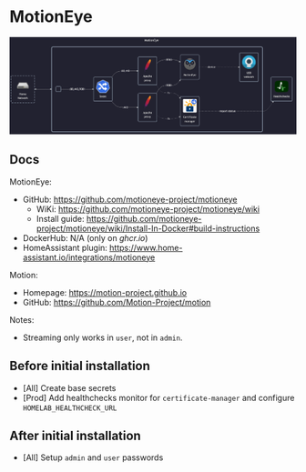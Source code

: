 # MotionEye

![diagram](../../docs/diagrams/out/apps/motioneye.png)

## Docs

MotionEye:

- GitHub: <https://github.com/motioneye-project/motioneye>
    - WiKi: <https://github.com/motioneye-project/motioneye/wiki>
    - Install guide: <https://github.com/motioneye-project/motioneye/wiki/Install-In-Docker#build-instructions>
- DockerHub: N/A (only on _ghcr.io_)
- HomeAssistant plugin: <https://www.home-assistant.io/integrations/motioneye>

Motion:

- Homepage: <https://motion-project.github.io>
- GitHub: <https://github.com/Motion-Project/motion>

Notes:

- Streaming only works in `user`, not in `admin`.

## Before initial installation

- \[All\] Create base secrets
- \[Prod\] Add healthchecks monitor for `certificate-manager` and configure `HOMELAB_HEALTHCHECK_URL`

## After initial installation

- \[All\] Setup `admin` and `user` passwords
